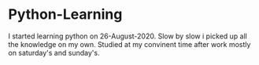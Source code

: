 # Python-Learning
  I started learning python on 26-August-2020. Slow by slow i picked up all the knowledge on my own. Studied at my convinent time after work mostly on saturday's and sunday's.
     
